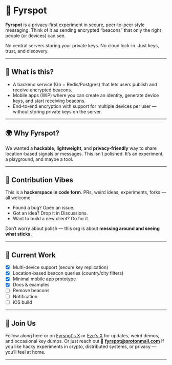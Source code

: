 # 🗼 Fyrspot  

**Fyrspot** is a privacy-first experiment in secure, peer-to-peer style messaging.
Think of it as sending encrypted “beacons” that only the right people (or devices) can see.

No central servers storing your private keys. No cloud lock-in. Just keys, trust, and discovery.

---

## 🚀 What is this?
- A backend service (Go + Redis/Postgres) that lets users publish and receive encrypted beacons.
- Mobile apps (WIP) where you can create an identity, generate device keys, and start receiving beacons.
- End-to-end encryption with support for multiple devices per user — without storing private keys on the server.

---

## 🌍 Why Fyrspot?
We wanted a **hackable**, **lightweight**, and **privacy-friendly** way to share location-based signals or messages.
This isn’t polished. It’s an experiment, a playground, and maybe a tool.

---

## 👾 Contribution Vibes  
This is a **hackerspace in code form**. PRs, weird ideas, experiments, forks — all welcome.
- Found a bug? Open an issue.
- Got an idea? Drop it in Discussions.
- Want to build a new client? Go for it.

Don’t worry about polish — this org is about **messing around and seeing what sticks**.

---

## 📡 Current Work  
- [X] Multi-device support (secure key replication)
- [X] Location-based beacon queries (country/city filters)
- [X] Minimal mobile app prototype
- [X] Docs & examples
- [ ] Remove beacons
- [ ] Notification
- [ ] iOS build

---

## 🤙 Join Us  
Follow along here or on [Fyrspot's X](https://x.com/fyrspot) or [Eze's X](https://x.com/ezeoleaf) for updates, weird demos, and occasional key dumps.
Or just reach out 📧 **fyrspot@protonmail.com**
If you like hacky experiments in crypto, distributed systems, or privacy — you’ll feel at home.  

---
